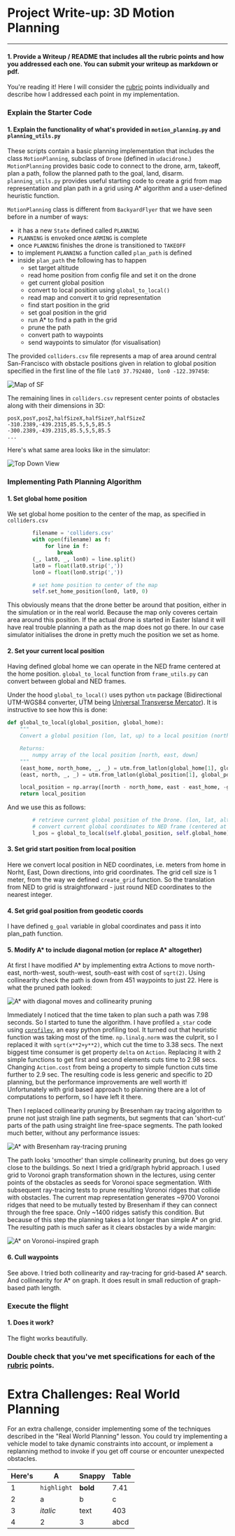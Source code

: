 # Project Write-up: 3D Motion Planning

---
#### 1. Provide a Writeup / README that includes all the rubric points and how you addressed each one.  You can submit your writeup as markdown or pdf.

You're reading it!
Here I will consider the [rubric](https://review.udacity.com/#!/rubrics/1534/view)
points individually and describe how I addressed each point in my implementation.

### Explain the Starter Code

#### 1. Explain the functionality of what's provided in `motion_planning.py` and `planning_utils.py`

These scripts contain a basic planning implementation that includes the class `MotionPlanning`, subclass of `Drone` (defined in `udacidrone`.)
`MotionPlanning` provides basic code to connect to the drone, arm, takeoff, plan a path, follow the planned path to the goal, land, disarm.
`planning_utils.py` provides useful starting code to create a grid from map representation and plan path in a grid using A* algorithm and a
user-defined heuristic function.

`MotionPlanning` class is different from `BackyardFlyer` that we have seen before in a number of ways:

- it has a new `State` defined called `PLANNING`
- `PLANNING` is envoked once `ARMING` is complete
- once `PLANNING` finishes the drone is transitioned to `TAKEOFF`
- to implement `PLANNING` a function called `plan_path` is defined
- inside `plan_path` the following has to happen
    * set target altitude
    * read home position from config file and set it on the drone
    * get current global position
    * convert to local position using `global_to_local()`
    * read map and convert it to grid representation
    * find start position in the grid
    * set goal position in the grid
    * run A* to find a path in the grid
    * prune the path
    * convert path to waypoints
    * send waypoints to simulator (for visualisation)

The provided `colliders.csv` file represents a map of area
around central San-Francisco with obstacle positions given in relation
to global position specified in the first line of 
the file `lat0 37.792480, lon0 -122.397450`:

![Map of SF](./misc/gmaps_start.png)

The remaining lines in `colliders.csv` represent center points of obstacles 
along with their dimensions in 3D:

```
posX,posY,posZ,halfSizeX,halfSizeY,halfSizeZ
-310.2389,-439.2315,85.5,5,5,85.5
-300.2389,-439.2315,85.5,5,5,85.5
...
```

Here's what same area looks like in the simulator:

![Top Down View](./misc/high_up.png)



### Implementing Path Planning Algorithm

#### 1. Set global home position

We set global home position to the center of the map, as specified in `colliders.csv`

```python
        filename = 'colliders.csv'
        with open(filename) as f:
            for line in f:
                break
        (_, lat0, _, lon0) = line.split()
        lat0 = float(lat0.strip(','))
        lon0 = float(lon0.strip(','))

        # set home position to center of the map
        self.set_home_position(lon0, lat0, 0)
```

This obviously means that the drone better be around that position,
either in the simulation or in the real world.
Because the map only coveres certain area around this position.
If the actual drone is started in Easter Island it will have real trouble
planning a path as the map does not go there.
In our case simulator initialises the drone in pretty much the position we set as home.


#### 2. Set your current local position

Having defined global home we can operate in the NED frame centered at the home position.
`global_to_local` function from `frame_utils.py` can convert between global and NED frames.

Under the hood `global_to_local()` uses python `utm` package (Bidirectional UTM-WGS84 converter,
UTM being [Universal Transverse Mercator](https://en.wikipedia.org/wiki/Universal_Transverse_Mercator_coordinate_system)).
It is instructive to see how this is done:

```python
def global_to_local(global_position, global_home):
    """
    Convert a global position (lon, lat, up) to a local position (north, east, down) relative to the home position.

    Returns:
        numpy array of the local position [north, east, down]
    """
    (east_home, north_home, _, _) = utm.from_latlon(global_home[1], global_home[0])
    (east, north, _, _) = utm.from_latlon(global_position[1], global_position[0])

    local_position = np.array([north - north_home, east - east_home, -global_position[2]])
    return local_position
```

And we use this as follows:

```python
        # retrieve current global position of the Drone. (lon, lat, alt) as np.array
        # convert current global coordinates to NED frame (centered at home)
        l_pos = global_to_local(self.global_position, self.global_home)
```




#### 3. Set grid start position from local position

Here we convert local position in NED coordinates, i.e. meters from 
home in Norht, East, Down directions, into
grid coordinates. The grid cell size is 1 meter, from the way we 
defined `create_grid` function.
So the translation from NED to grid is straightforward - just round NED 
coordinates to the nearest integer.

#### 4. Set grid goal position from geodetic coords

I have defined `g_goal` variable in global coordinates and pass it into plan_path function.

#### 5. Modify A* to include diagonal motion (or replace A* altogether)

At first I have modified A* by implementing extra Actions to move north-east, north-west,
south-west, south-east with cost of `sqrt(2)`.
Using collinearity check the path is down from 451 waypoints to just 22.
Here is what the pruned path looked:

![A* with diagonal moves and collinearity pruning](./misc/a_star_coll.png)

Immediately I noticed that the time taken to plan such a path was 7.98 seconds.
So I started to tune the algorithm.
I have profiled `a_star` code using [`cprofilev`](https://github.com/ymichael/cprofilev), an easy python profiling tool.
It turned out that heuristic function was taking most of the time.
`np.linalg.norm` was the culprit, so I replaced it with `sqrt(x**2+y**2)`, which cut the time to 3.38 secs.
The next biggest time consumer is get property `delta` on `Action`.
Replacing it with 2 simple functions to get first and second elements cuts time to 2.98 secs.
Changing `Action.cost` from being a property to simple function cuts time further to 2.9 sec.
The resulting code is less generic and specific to 2D planning, but the performance improvements are well worth it!
Unfortunately with grid based approach to planning there are a lot of computations to perform, so I have left it there.

Then I replaced collinearity pruning by Bresenham ray tracing algorithm
to prune not just straigh line path segments, but segments that
can 'short-cut' parts of the path using straight line free-space segments.
The path looked much better, without any performance issues:

![A* with Bresenham ray-tracing pruning](./misc/a_star_bresenham.png)

The path looks 'smoother' than simple collinearity pruning, but does go very close to the buildings.
So next I tried a grid/graph hybrid approach.
I used grid to Voronoi graph transformation shown in the lectures, using center
points of the obstacles as seeds for Voronoi space segmentation. With subsequent ray-tracing tests to prune
resulting Voronoi ridges that collide with obstacles.
The current map representation generates ~9700 Voronoi ridges that need to be mutually tested by Bresenham if they
can connect through the free space. Only ~1400 ridges satisfy this condition. But because of this step the planning
takes a lot longer than simple A* on grid.
The resulting path is much safer as it clears obstacles by a wide margin:

![A* on Voronoi-inspired graph](./misc/a_star_graph.png)


#### 6. Cull waypoints 

See above. I tried both collinearity and ray-tracing for grid-based A* search.
And collinearity for A* on graph. It does result in small reduction of graph-based path length.

### Execute the flight
#### 1. Does it work?

The flight works beautifully.

### Double check that you've met specifications for each of the [rubric](https://review.udacity.com/#!/rubrics/1534/view) points.
  
# Extra Challenges: Real World Planning

For an extra challenge, consider implementing some of the techniques described in the "Real World Planning" lesson.
You could try implementing a vehicle model to take dynamic constraints into account, or implement a
replanning method to invoke if you get off course or encounter unexpected obstacles.






Here's | A | Snappy | Table
--- | --- | --- | ---
1 | `highlight` | **bold** | 7.41
2 | a | b | c
3 | *italic* | text | 403
4 | 2 | 3 | abcd








